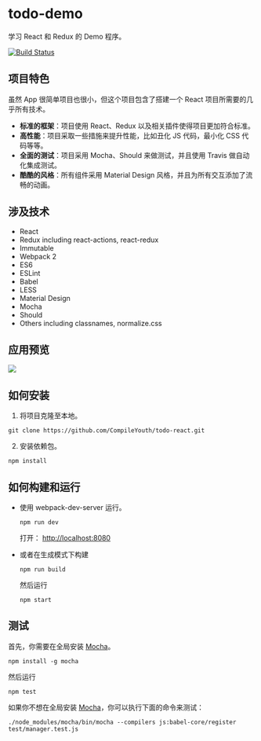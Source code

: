 # todo-demo
学习 React 和 Redux 的 Demo 程序。

[![Build Status](https://travis-ci.org/CompileYouth/todo-react.svg?branch=master)](https://travis-ci.org/CompileYouth/todo-react)

## 项目特色

虽然 App 很简单项目也很小，但这个项目包含了搭建一个 React 项目所需要的几乎所有技术。

- **标准的框架**：项目使用 React、Redux 以及相关插件使得项目更加符合标准。
- **高性能**：项目采取一些措施来提升性能，比如丑化 JS 代码，最小化 CSS 代码等等。
- **全面的测试**：项目采用 Mocha、Should 来做测试，并且使用 Travis 做自动化集成测试。
- **酷酷的风格**：所有组件采用 Material Design 风格，并且为所有交互添加了流畅的动画。

## 涉及技术

- React
- Redux including react-actions, react-redux
- Immutable
- Webpack 2
- ES6
- ESLint
- Babel
- LESS
- Material Design
- Mocha
- Should
- Others including classnames, normalize.css

## 应用预览

![](http://i.giphy.com/26BGzZZdvcVRzKDBe.gif)

## 如何安装

1. 将项目克隆至本地。

  ```
  git clone https://github.com/CompileYouth/todo-react.git
  ```

2. 安装依赖包。

  ```
  npm install
  ```

## 如何构建和运行

- 使用 webpack-dev-server 运行。

  ```
  npm run dev
  ```

  打开： <http://localhost:8080>

- 或者在生成模式下构建

  ```
  npm run build
  ```

  然后运行

  ```
  npm start
  ```

## 测试

首先，你需要在全局安装 [Mocha](https://github.com/mochajs/mocha)。

```
npm install -g mocha
```

然后运行

```
npm test
```

如果你不想在全局安装 [Mocha](https://github.com/mochajs/mocha)，你可以执行下面的命令来测试：

```
./node_modules/mocha/bin/mocha --compilers js:babel-core/register test/manager.test.js
```
